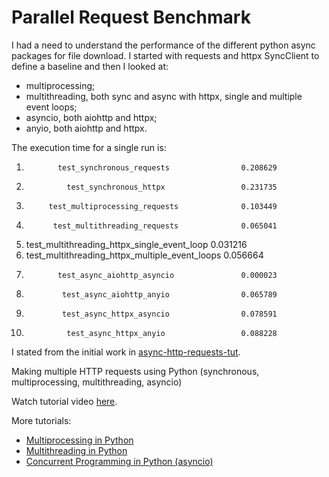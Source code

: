 # Parallel Request Benchmark

I had a need to understand the performance of the different python async packages for file download.
I started with requests and httpx SyncClient to define a baseline and then I looked at:
 - multiprocessing;
 - multithreading, both sync and async with httpx, single and multiple event loops;
 - asyncio, both aiohttp and httpx;
 - anyio, both aiohttp and httpx.

The execution time for a single run is:

1.            test_synchronous_requests                0.208629
1.              test_synchronous_httpx                 0.231735
1.          test_multiprocessing_requests              0.103449
1.           test_multithreading_requests              0.065041
1.   test_multithreading_httpx_single_event_loop       0.031216
1.  test_multithreading_httpx_multiple_event_loops     0.056664
1.            test_async_aiohttp_asyncio               0.000023
1.             test_async_aiohttp_anyio                0.065789
1.             test_async_httpx_asyncio                0.078591
1.              test_async_httpx_anyio                 0.088228



I stated from the initial work in [async-http-requests-tut]().

Making multiple HTTP requests using Python (synchronous, multiprocessing, multithreading, asyncio)

Watch tutorial video [here](https://www.youtube.com/watch?v=R4Oz8JUuM4s).

More tutorials:
- [Multiprocessing in Python](https://www.youtube.com/watch?v=Ju4xkvFm07o&list=PLyb_C2HpOQSDUh4kIJnprJjh5n5Wqsww8)
- [Multithreading in Python](https://www.youtube.com/watch?v=ZPM8TCz5cd8&list=PLyb_C2HpOQSC-Ncui9S4ncUdaGI2YEhwK)
- [Concurrent Programming in Python (asyncio)](https://www.youtube.com/watch?v=y85G7GLYhYA&list=PLyb_C2HpOQSBsygWeCYkJ7wjxXShIql43)
